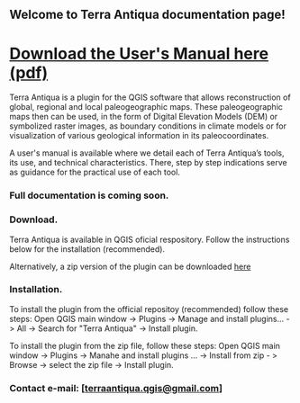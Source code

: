 ## Welcome to Terra Antiqua documentation page!
# [Download the User's Manual here (pdf)](https://docs.google.com/document/d/1YauPn7iQ0677rOtbOIaBTwIBDpbLUAMyk4xwNpCGcGU/edit?usp=sharing)
Terra Antiqua is a plugin for the QGIS software  that allows reconstruction of global, regional and local  paleogeographic maps. These paleogeographic maps then can be used, in the form of Digital Elevation Models (DEM) or symbolized raster images, as boundary conditions in climate models or for visualization of various geological information in its paleocoordinates. 

A user's manual is available where we detail each of Terra Antiqua’s tools, its use, and technical characteristics. There, step by step indications serve as guidance for the practical use of each tool.


### Full documentation is coming soon.

### Download.
Terra Antiqua is available in QGIS oficial respository. Follow the instructions below for the installation (recommended).

Alternatively, a zip version of the plugin can be downloaded [here](https://github.com/jaminzoda/terra-antiqua-documentation/blob/dcd3e249dc2265eaaa7325d0e60017dd40ce28af/terra_antiqua_v1.0.zip)

### Installation.
To install the plugin from the official repositoy (recommended) follow these steps: Open QGIS main window -> Plugins -> Manage and install plugins... -> All -> Search for "Terra Antiqua" -> Install plugin.

To install the plugin from the zip file, follow these steps: Open QGIS main window -> Plugins -> Manahe and install plugins … -> Install from zip - > Browse -> select the zip file -> Install plugin.

### Contact e-mail: [terraantiqua.qgis@gmail.com]
